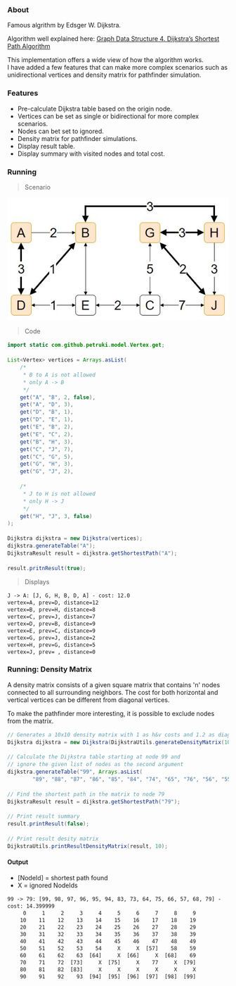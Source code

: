 ### About

Famous algrithm by Edsger W. Dijkstra.

Algorithm well explained here:
[Graph Data Structure 4. Dijkstra’s Shortest Path Algorithm](https://www.youtube.com/watch?v=pVfj6mxhdMw)

This implementation offers a wide view of how the algorithm works.<br>
I have added a few features that can make more complex scenarios such as unidirectional vertices and density matrix for pathfinder simulation.

### Features

- Pre-calculate Dijkstra table based on the origin node.
- Vertices can be set as single or bidirectional for more complex scenarios.
- Nodes can bet set to ignored.
- Density matrix for pathfinder simulations.
- Display result table.
- Display summary with visited nodes and total cost.

### Running

> Scenario

![Scenario 1](https://raw.githubusercontent.com/petruki/dijkstra-algorithm/master/docs/scenario1.jpg)

> Code

```java
import static com.github.petruki.model.Vertex.get;

List<Vertex> vertices = Arrays.asList(
	/*
	 * B to A is not allowed
	 * only A -> B
	 */
	get("A", "B", 2, false),
	get("A", "D", 3),
	get("D", "B", 1),
	get("D", "E", 1),
	get("E", "B", 2),
	get("E", "C", 2),
	get("B", "H", 3),
	get("C", "J", 7),
	get("C", "G", 5),
	get("G", "H", 3),
	get("G", "J", 2),
	
	/*
	 * J to H is not allowed
	 * only H -> J
	 */
	get("H", "J", 3, false)
);

Dijkstra dijkstra = new Dijkstra(vertices);
dijkstra.generateTable("A");
DijkstraResult result = dijkstra.getShortestPath("A");

result.pritnResult(true);
```

> Displays

```
J -> A: [J, G, H, B, D, A] - cost: 12.0
vertex=A, prev=D, distance=12
vertex=B, prev=H, distance=8
vertex=C, prev=J, distance=7
vertex=D, prev=B, distance=9
vertex=E, prev=C, distance=9
vertex=G, prev=J, distance=2
vertex=H, prev=G, distance=5
vertex=J, prev= , distance=0
```

### Running: Density Matrix

A density matrix consists of a given square matrix that contains 'n' nodes connected to all surrounding neighbors.
The cost for both horizontal and vertical vertices can be different from diagonal vertices.

To make the pathfinder more interesting, it is possible to exclude nodes from the matrix.

```java
// Generates a 10x10 density matrix with 1 as h&v costs and 1.2 as diagonal cost
Dijkstra dijkstra = new Dijkstra(DijkstraUtils.generateDensityMatrix(10, 1f, 1.2f));

// Calculate the Dijkstra table starting at node 99 and
// ignore the given list of nodes as the second argument
dijkstra.generateTable("99", Arrays.asList(
		"89", "88", "87", "86", "85", "84", "74", "65", "76", "56", "55", "67", "78"));

// Find the shortest path in the matrix to node 79
DijkstraResult result = dijkstra.getShortestPath("79");

// Print result summary
result.printResult(false);

// Print result desity matrix
DijkstraUtils.printResultDensityMatrix(result, 10);
```

#### **Output**

- [NodeId] = shortest path found
- X = ignored NodeIds 

```
99 -> 79: [99, 98, 97, 96, 95, 94, 83, 73, 64, 75, 66, 57, 68, 79] - cost: 14.399999
     0     1     2     3     4     5     6     7     8     9
    10    11    12    13    14    15    16    17    18    19
    20    21    22    23    24    25    26    27    28    29
    30    31    32    33    34    35    36    37    38    39
    40    41    42    43    44    45    46    47    48    49
    50    51    52    53    54     X     X  [57]    58    59
    60    61    62    63  [64]     X  [66]     X  [68]    69
    70    71    72  [73]     X  [75]     X    77     X  [79]
    80    81    82  [83]     X     X     X     X     X     X
    90    91    92    93  [94]  [95]  [96]  [97]  [98]  [99]
```